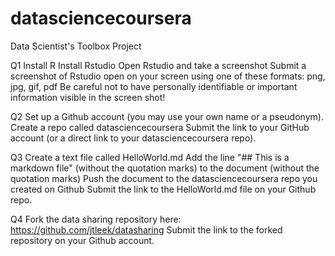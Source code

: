 # datasciencecoursera
Data Scientist's Toolbox Project

Q1
Install R 
Install Rstudio
Open Rstudio and take a screenshot
Submit a screenshot of Rstudio open on your screen using one of these formats: png, jpg, gif, pdf
Be careful not to have personally identifiable or important information visible in the screen shot!

Q2 
Set up a Github account (you may use your own name or a pseudonym).
Create a repo called datasciencecoursera
Submit the link to your GitHub account (or a direct link to your datasciencecoursera repo).

Q3
Create a text file called HelloWorld.md
Add the line "## This is a markdown file" (without the quotation marks) to the document (without the quotation marks)
Push the document to the datasciencecoursera repo you created on Github
Submit the link to the HelloWorld.md file on your Github repo. 

Q4
Fork the data sharing repository here: https://github.com/jtleek/datasharing
Submit the link to the forked repository on your Github account. 
